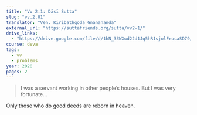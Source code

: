 ```yaml
---
title: "Vv 2.1: Dāsī Sutta"
slug: "vv.2.01"
translator: "Ven. Kiribathgoda Gnanananda"
external_url: "https://suttafriends.org/sutta/vv2-1/"
drive_links:
  - "https://drive.google.com/file/d/1hN_33WXwd22d1Jq5hR1sjolFrocaSD79/view?usp=drivesdk"
course: deva
tags:
  - vv
  - problems
year: 2020
pages: 2
---
```


> I was a servant working in other people’s houses. But I was very fortunate...

Only those who do good deeds are reborn in heaven.

